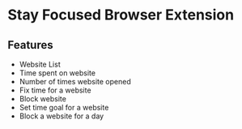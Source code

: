 # Stay Focused Browser Extension


## Features
- Website List
- Time spent on website
- Number of times website opened
- Fix time for a website
- Block website
- Set time goal for a website
- Block a website for a day


